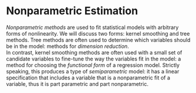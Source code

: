 # Nonparametric Estimation

*Nonparametric methods* are used to fit statistical models 
with arbitrary forms of nonlinearity.
We will discuss two forms: kernel smoothing and tree methods. 
Tree methods are often used to determine 
which variables should be in the model:
methods for *dimension reduction*.  
In contrast, kernel smoothing methods are often used 
with a small set of candidate variables
to fine-tune the way the variables fit in the model:
a method for choosing the *functional form* of a regression model. 
Strictly speaking, this produces 
a type of *semiparametric* model: 
it has a linear specification that includes
a variable that is a nonparametric fit of a variable, 
thus it is part parametric and part nonparametric. 


